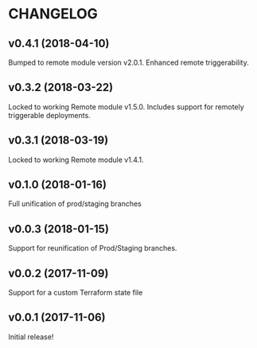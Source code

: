 # CHANGELOG

## v0.4.1 (2018-04-10)

Bumped to remote module version v2.0.1. Enhanced remote triggerability.

## v0.3.2 (2018-03-22)

Locked to working Remote module v1.5.0. Includes support for remotely triggerable deployments.


## v0.3.1 (2018-03-19)

Locked to working Remote module v1.4.1.

## v0.1.0 (2018-01-16)

Full unification of prod/staging branches

## v0.0.3 (2018-01-15)

Support for reunification of Prod/Staging branches.

## v0.0.2 (2017-11-09)

Support for a custom Terraform state file

## v0.0.1 (2017-11-06)

Initial release!
